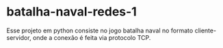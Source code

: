 # batalha-naval-redes-1
Esse projeto em python consiste no jogo batalha naval no formato cliente-servidor, onde a conexão é feita via protocolo TCP.
